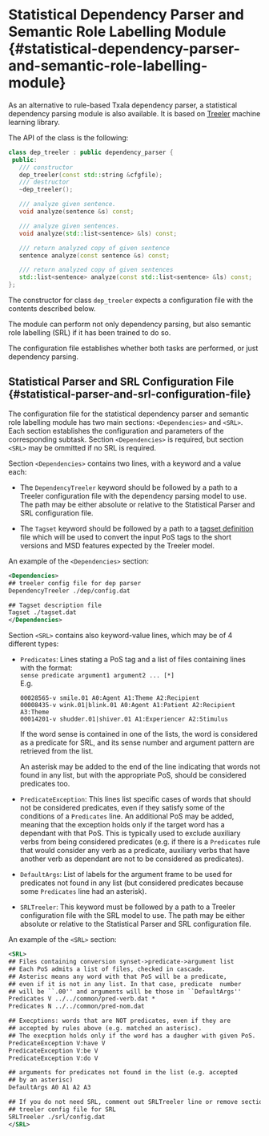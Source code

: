 
# Statistical Dependency Parser and Semantic Role Labelling Module {#statistical-dependency-parser-and-semantic-role-labelling-module}

As an alternative to rule-based Txala dependency parser, a statistical dependency parsing module is also available. 
It is based on [Treeler](http://devel.cpl.upc.edu/treeler) machine learning library.

The API of the class is the following:

```C++
class dep_treeler : public dependency_parser {
 public:   
   /// constructor
   dep_treeler(const std::string &cfgfile);
   /// destructor
   ~dep_treeler();

   /// analyze given sentence.
   void analyze(sentence &s) const;

   /// analyze given sentences.
   void analyze(std::list<sentence> &ls) const;

   /// return analyzed copy of given sentence
   sentence analyze(const sentence &s) const;

   /// return analyzed copy of given sentences
   std::list<sentence> analyze(const std::list<sentence> &ls) const;
};
```

The constructor for class `dep_treeler` expects a configuration file with the contents described below.

The module can perform not only dependency parsing, but also semantic role labelling (SRL) if it has been trained to do so.

The configuration file establishes whether both tasks are performed, or just dependency parsing.


## Statistical Parser and SRL Configuration File {#statistical-parser-and-srl-configuration-file}

The configuration file for the statistical dependency parser and semantic role labelling module has two main sections: `<Dependencies>` and `<SRL>`. Each section establishes the configuration and parameters of the corresponding subtask. Section `<Dependencies>` is required, but section `<SRL>` may be ommitted if no SRL is required.

Section `<Dependencies>` contains two lines, with a keyword and a value each:

* The `DependencyTreeler` keyword should be followed by a path to a Treeler configuration file with the dependency parsing model to use. The path may be either absolute or relative to the Statistical Parser and SRL configuration file.

* The `Tagset` keyword should be followed by a path to a [tagset definition](tagset.md) file which will be used to convert the input PoS tags to the short versions and MSD features expected by the Treeler model.

An example of the `<Dependencies>` section:
```XML
<Dependencies>
## treeler config file for dep parser
DependencyTreeler ./dep/config.dat

## Tagset description file
Tagset ./tagset.dat
</Dependencies>
```

Section `<SRL>` contains also keyword-value lines, which may be of 4 different types:

*   `Predicates`: Lines stating a PoS tag and a list of files containing lines with the format:  
    `sense predicate argument1 argument2 ... [*]`  
    E.g.
    ```
    00028565-v smile.01 A0:Agent A1:Theme A2:Recipient
    00008435-v wink.01|blink.01 A0:Agent A1:Patient A2:Recipient A3:Theme
    00014201-v shudder.01|shiver.01 A1:Experiencer A2:Stimulus
    ```

    If the word sense is contained in one of the lists, the word is considered as a predicate for SRL, and its sense number and argument pattern are retrieved from the list. 

    An asterisk may be added to the end of the line indicating that words not found in any list, but with the appropriate PoS, should be considered predicates too.

*   `PredicateException`: This lines list specific cases of words that should not be considered predicates, even if they satisfy some of the conditions of a `Predicates` line. An additional PoS may be added, meaning that the exception holds only if the target word has a dependant with that PoS. This is typically used to exclude auxiliary verbs from being considered predicates (e.g. if there is a `Predicates` rule that would consider any verb as a predicate, auxiliary verbs that have another verb as dependant are not to be considered as predicates).

*   `DefaultArgs`: List of labels for the argument frame to be used for predicates not found in any list (but considered predicates because some `Predicates` line had an asterisk).

*   `SRLTreeler`: This keyword must be followed by a path to a Treeler configuration file with the SRL model to use. The path may be either absolute or relative to the Statistical Parser and SRL configuration file.

An example of the `<SRL>` section:
```XML
<SRL>
## Files containing conversion synset->predicate->argument list
## Each PoS admits a list of files, checked in cascade.
## Asterisc means any word with that PoS will be a predicate, 
## even if it is not in any list. In that case, predicate  number 
## will be ``.00'' and arguments will be those in ``DefaultArgs''
Predicates V ../../common/pred-verb.dat *
Predicates N ../../common/pred-nom.dat

## Execptions: words that are NOT predicates, even if they are 
## accepted by rules above (e.g. matched an asterisc). 
## The execption holds only if the word has a daugher with given PoS.
PredicateException V:have V
PredicateException V:be V
PredicateException V:do V

## arguments for predicates not found in the list (e.g. accepted
## by an asterisc)
DefaultArgs A0 A1 A2 A3

## If you do not need SRL, comment out SRLTreeler line or remove section <SRL>
## treeler config file for SRL
SRLTreeler ./srl/config.dat
</SRL>
```
